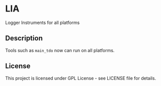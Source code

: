 # LIA

Logger Instruments for all platforms 

## Description

Tools such as ``main_tdo`` now can run on all platforms.

## License

This project is licensed under GPL License - see LICENSE file for details.
